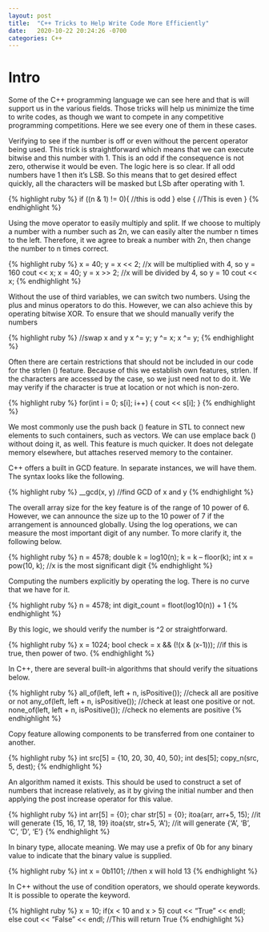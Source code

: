```yaml
---
layout: post
title:  "C++ Tricks to Help Write Code More Efficiently"
date:   2020-10-22 20:24:26 -0700
categories: C++
---
```


<h1><b>Intro</b></h1>
Some of the C++ programming language we can see here and that is will support us in the various fields. Those tricks will help us minimize the time to write codes, as though we want to compete in any competitive programming competitions. Here we see every one of them in these cases.

Verifying to see if the number is off or even without the percent operator being used. This trick is straightforward which means that we can execute bitwise and this number with 1. This is an odd if the consequence is not zero, otherwise it would be even. The logic here is so clear. If all odd numbers have 1 then it’s LSB. So this means that to get desired effect quickly, all the characters will be masked but LSb after operating with 1.

{% highlight ruby %}
if ((n & 1) != 0){
   //this is odd
} else {
   //This is even
}
{% endhighlight %}

Using the move operator to easily multiply and split. If we choose to multiply a number with a number such as 2n, we can easily alter the number n times to the left. Therefore, it we agree to break a number with 2n, then change the number to n times correct.

{% highlight ruby %}
x = 40;
y = x << 2; //x will be multiplied with 4, so y = 160
cout << x;
x = 40;
y = x >> 2; //x will be divided by 4, so y = 10
cout << x;
{% endhighlight %}

Without the use of third variables, we can switch two numbers. Using the plus and minus operators to do this. However, we can also achieve this by operating bitwise XOR. To ensure that we should manually verify the numbers

{% highlight ruby %}
//swap x and y
x ^= y;
y ^= x;
x ^= y;
{% endhighlight %}

Often there are certain restrictions that should not be included in our code for the strlen () feature. Because of this we establish own features, strlen. If the characters are accessed by the case, so we just need not to do it. We may verify if the character is true at location or not which is non-zero. 

{% highlight ruby %}
for(int i = 0; s[i]; i++) {
   cout << s[i];
}
{% endhighlight %}

We most commonly use the push back () feature in STL to connect new elements to such containers, such as vectors. We can use emplace back () without doing it, as well. This feature is much quicker. It does not delegate memory elsewhere, but attaches reserved memory to the container.

C++ offers a built in GCD feature. In separate instances, we will have them. The syntax looks like the following.

{% highlight ruby %}
__gcd(x, y) //find GCD of x and y
{% endhighlight %}

The overall array size for the key feature is of the range of 10 power of 6. However, we can announce the size up to the 10 power of 7 if the arrangement is announced globally. Using the log operations, we can measure the most important digit of any number. To more clarify it, the following below.

{% highlight ruby %}
n = 4578;
double k = log10(n);
k = k – floor(k);
int x = pow(10, k); //x is the most significant digit
{% endhighlight %}

Computing the numbers explicitly by operating the log. There is no curve that we have for it.

{% highlight ruby %}
n = 4578;
int digit_count = floot(log10(n)) + 1
{% endhighlight %}

By this logic, we should verify the number is ^2 or straightforward.

{% highlight ruby %}
x = 1024;
bool check = x && (!(x & (x-1))); //if this is true, then power of two.
{% endhighlight %}

In C++, there are several built-in algorithms that should verify the situations below.

{% highlight ruby %}
all_of(left, left + n, isPositive()); //check all are positive or not
any_of(left, left + n, isPositive()); //check at least one positive or not.
none_of(left, left + n, isPositive()); //check no elements are positive
{% endhighlight %}

Copy feature allowing components to be transferred from one container to another.

{% highlight ruby %}
int src[5] = {10, 20, 30, 40, 50};
int des[5];
copy_n(src, 5, dest);
{% endhighlight %}

An algorithm named it exists. This should be used to construct a set of numbers that increase relatively, as it by giving the initial number and then applying the post increase operator for this value.

{% highlight ruby %}
int arr[5] = {0};
char str[5] = {0};
itoa(arr, arr+5, 15); //it will generate {15, 16, 17, 18, 19}
itoa(str, str+5, ‘A’); //it will generate {‘A’, ‘B’, ‘C’, ‘D’, ‘E’}
{% endhighlight %}

In binary type, allocate meaning. We may use a prefix of 0b for any binary value to indicate that the binary value is supplied.

{% highlight ruby %}
int x = 0b1101; //then x will hold 13
{% endhighlight %}

In C++ without the use of condition operators, we should operate keywords. It is possible to operate the keyword.

{% highlight ruby %}
x = 10;
if(x < 10 and x > 5)
   cout << “True” << endl;
else
   cout << “False” << endl;
   //This will return True
{% endhighlight %}
